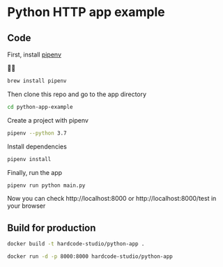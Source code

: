 # Python HTTP app example

## Code

First, install [pipenv](https://github.com/pypa/pipenv#installation)

👩‍💻

```bash
brew install pipenv
```

Then clone this repo and go to the app directory

```bash
cd python-app-example
```

Create a project with pipenv

```bash
pipenv --python 3.7
```

Install dependencies

```bash
pipenv install
```

Finally, run the app

```bash
pipenv run python main.py
```

Now you can check http://localhost:8000 or http://localhost:8000/test in your browser

## Build for production

```bash
docker build -t hardcode-studio/python-app .
```

```bash
docker run -d -p 8000:8000 hardcode-studio/python-app
```
